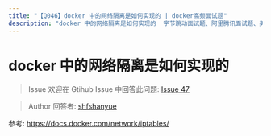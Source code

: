 ```yaml
---
title: "【Q046】docker 中的网络隔离是如何实现的 | docker高频面试题"
description: "docker 中的网络隔离是如何实现的  字节跳动面试题、阿里腾讯面试题、美团小米面试题。"
---
```


# docker 中的网络隔离是如何实现的

> Issue
> 欢迎在 Gtihub Issue 中回答此问题: [Issue 47](https://github.com/shfshanyue/Daily-Question/issues/47)

> Author
> 回答者: [shfshanyue](https://github.com/shfshanyue)

参考: https://docs.docker.com/network/iptables/
